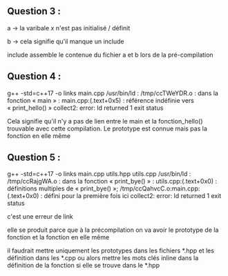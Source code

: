 ## Question 3 :

a -> la varibale *x* n'est pas initialisé / définit

b -> cela signifie qu'il manque un include

include assemble le contenue du fichier a et b lors de la pré-compilation

## Question 4 :

g++ -std=c++17 -o links main.cpp
/usr/bin/ld : /tmp/ccTWeYDR.o : dans la fonction « main » :
main.cpp:(.text+0x5) : référence indéfinie vers « print_hello() »
collect2: error: ld returned 1 exit status

Cela signifie qu'il n'y a pas de lien entre le main et la fonction_hello() trouvable avec cette compilation. Le prototype est connue mais pas la fonction en elle même

## Question 5 :

g++ -std=c++17 -o links main.cpp utils.hpp utils.cpp
/usr/bin/ld : /tmp/ccRajgWA.o : dans la fonction « print_bye() » :
utils.cpp:(.text+0x0) : définitions multiples de « print_bye() »; /tmp/ccQahvcC.o:main.cpp:(.text+0x0) : défini pour la première fois ici
collect2: error: ld returned 1 exit status

c'est une erreur de link

elle se produit parce que à la précompilation on va avoir le prototype de la fonction et la fonction en elle même

il faudrait mettre uniquement les prototypes dans les fichiers *.hpp et les définition dans les *.cpp ou alors mettre les mots clés inline dans la définition de la fonction si elle se trouve dans le *.hpp

